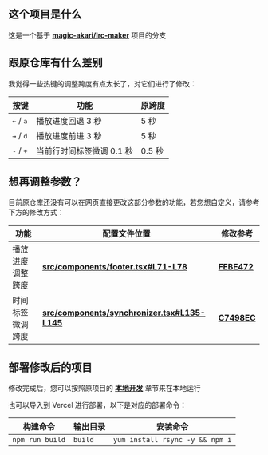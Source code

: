 ## 这个项目是什么

这是一个基于 [**magic-akari/lrc-maker**](https://github.com/magic-akari/lrc-maker) 项目的分支

## 跟原仓库有什么差别

我觉得一些热键的调整跨度有点太长了，对它们进行了修改：

| 按键                        | 功能                     | 原跨度 |
| --------------------------- | ----------------------- | ------ |
| <kbd>←</kbd> / <kbd>a</kbd> | 播放进度回退 3 秒        | 5 秒   |
| <kbd>→</kbd> / <kbd>d</kbd> | 播放进度前进 3 秒        | 5 秒   |
| <kbd>-</kbd> / <kbd>+</kbd> | 当前行时间标签微调 0.1 秒 | 0.5 秒 |

## 想再调整参数？

目前原仓库还没有可以在网页直接更改这部分参数的功能，若您想自定义，请参考下方的修改方式：

| 功能 | 配置文件位置 | 修改参考 |
| -------------------- | ---------------- | ---------------- |
| 播放进度调整跨度 | [**src/components/footer.tsx#L71-L78**](https://github.com/Interstellar750/lrc-maker/blob/master/src/components/footer.tsx#L71-L78) | [**FEBE472**](https://github.com/Interstellar750/lrc-maker/commit/ea40d5c8f218be22c484c36bdda69f5b99c66d2a#diff-febe472312c34362d6340a54dd876572b5ef8731d37a0d895c9b6b1f2ead8a8e) |
| 时间标签微调跨度 | [**src/components/synchronizer.tsx#L135-L145**](https://github.com/Interstellar750/lrc-maker/blob/master/src/components/synchronizer.tsx#L135-L145) | [**C7498EC**](https://github.com/Interstellar750/lrc-maker/commit/ea40d5c8f218be22c484c36bdda69f5b99c66d2a#diff-c7498ecf24d1df92d5ed2b7f5211b82283db2118770b092ae4ed5def85ee4dd3) |

## 部署修改后的项目

修改完成后，您可以按照原项目的 [**本地开发**](https://github.com/magic-akari/lrc-maker/blob/master/README.md#本地开发) 章节来在本地运行

也可以导入到 Vercel 进行部署，以下是对应的部署命令：

| 构建命令 | 输出目录 | 安装命令 |
| --------------------------- | ----------------------- | ------ |
| `npm run build` | `build` | `yum install rsync -y && npm i` |
